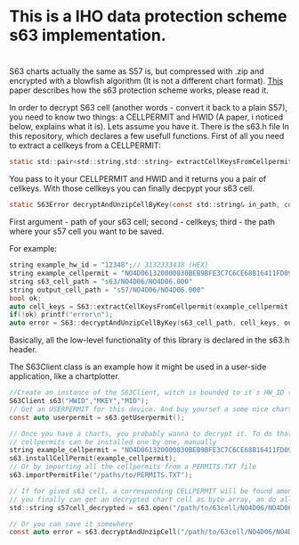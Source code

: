 # This is a IHO data protection scheme s63 implementation.
#
S63 charts actually the same as S57 is, but compressed with .zip and encrypted with a blowfish algorithm (It is not a different chart format). [This](https://github.com/pavelpasha/s63lib/blob/master/doc/S-63_e1.2.0_EN_Jan2015.pdf) paper describes how the s63 protection scheme works, please read it. 

In order to decrypt S63 cell (another words - convert it back to a plain S57), you need to know two things: a CELLPERMIT and HWID (A paper, i noticed below, explains what it is).
Lets assume you have it. There is the s63.h file In this repository, which declares a few usefull functions.
First of all you need to extract a cellkeys from a CELLPERMIT:

```c
static std::pair<std::string,std::string> extractCellKeysFromCellpermit(const std::string& cellpermit, const std::string& HW_ID, bool& ok);
```

You pass to it your CELLPERMIT and HWID and it returns you a pair of cellkeys.
With those cellkeys you can finally decpypt your s63 cell.

```c 
static S63Error decryptAndUnzipCellByKey(const std::string& in_path, const std::pair<std::string, std::string>& keys, const std::string& out_path);
```

First argument - path of your s63 cell; second - cellkeys; third - the path where your s57 cell you want to be saved.

For example:
```c
string example_hw_id = "12348";// 3132333438 (HEX)
string example_cellpermit = "NO4D061320000830BEB9BFE3C7C6CE68B16411FD09F96982795C77B204F54D48";
string s63_cell_path = "s63/NO4D06/NO4D06.000"
string output_cell_path = "s57/NO4D06/NO4D06.000"
bool ok;
auto cell_keys = S63::extractCellKeysFromCellpermit(example_cellpermit  example_hw_id , ok);
if(!ok) printf("error\n");
auto error = S63::decryptAndUnzipCellByKey(s63_cell_path, cell_keys, output_cell_path);
```

Basically, all the low-level functionality of this library is declared in the s63.h header.

The S63Client class is an example how it might be used in a user-side application, like a chartplotter.
```c
//Create an instance of the S63Client, witch is bounded to it`s HW_ID (Hardware id of this device), M_KEY (Manufactorer key) and M_ID (Manufactorer id) 
S63Client s63("HWID","MKEY","MID");
// Get an USERPERMIT for this device. And buy yoursef a some nice charts with this permit.
const auto userpermit = s63.getUserpermit();

// Once you have a charts, you probably wanna to decrypt it. To do that, insall CELLPERMITs (they will be saved in unordered_map [cellname --> cellpermit])
// cellpermits can be installed one by one, manually
string example_cellpermit = "NO4D061320000830BEB9BFE3C7C6CE68B16411FD09F96982795C77B204F54D48";
s63.installCellPermit(example_cellpermit);
// Or by importing all the cellpermits from a PERMITS.TXT file
s63.importPermitFile("/paths/to/PERMITS.TXT");

// If for gived s63 cell, a corresponding CELLPERMIT will be found among previously insalled, and all is valid, 
// you finally can get an decrypted chart cell as byte array, an do all you could to with a plain S57 cell.
std::string s57cell_decrypted = s63.open("/path/to/63cell/NO4D06/NO4D06.000");

// Or you can save it somewhere
const auto error = s63.decryptAndUnzipCell("/path/to/63cell/NO4D06/NO4D06.000","/path/to/decrypdedS57cell/NO4D06/NO4D06.000");
```
